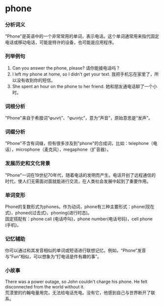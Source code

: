 # phone

### 分析词义

  

"Phone"是英语中的一个非常常用的单词，表示电话。这个单词通常用来指代固定电话或移动电话，可能是特许的设备，也可能是应用程序。

  

### 列举例句

  

1.  Can you answer the phone, please? 请你能接电话吗？
2.  I left my phone at home, so I didn't get your text. 我把手机忘在家里了，所以没有收到你的短信。
3.  She spent an hour on the phone to her friend. 她和朋友通电话聊了一个小时。

  

### 词根分析

  

"Phone"来自于希腊词“φωνή”、“φωνής”，意为“声音”，原始意思是“发声”。

  

### 词缀分析

  

"Phone"不含有词缀，但有很多涉及到"phone"的合成词，比如：telephone（电话），microphone（麦克风），megaphone（扩音器）。

  

### 发展历史和文化背景

  

"Phone"一词在19世纪70年代，随着电话的发明而产生。电话开创了远程通信的时代，使人们无需面对面就能进行交流，在人类社会发展中起到了重要作用。

  

### 单词变形

  

Phone的复数形式为phones。作为动词，phone有三种主要形式：phone(现在式)，phoned(过去式)，phoning(进行时态)。  
固定搭配有：phone call (电话呼叫)，phone number(电话号码)，cell phone (手机)。

  

### 记忆辅助

  

你可以通过和其发音相似的单词或短语进行联想记忆。例如，“Phone”发音与“Fun”相似，可以想象为“打电话是件有趣的事”。

  

### 小故事

  

There was a power outage, so John couldn't charge his phone. He felt disconnected from the world without it.  
荒漠里的约翰电量用完，无法给电话充电。没有它，他感到自己与世界断开了联系。
